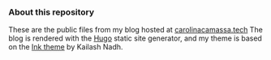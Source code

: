 ### About this repository

These are the public files from my blog hosted at [carolinacamassa.tech](https://carolinacamassa.tech)
The blog is rendered with the [Hugo](https://gohugo.io) static site generator, and my theme is based on the [Ink theme](https://github.com/knadh/hugo-ink) by Kailash Nadh.


